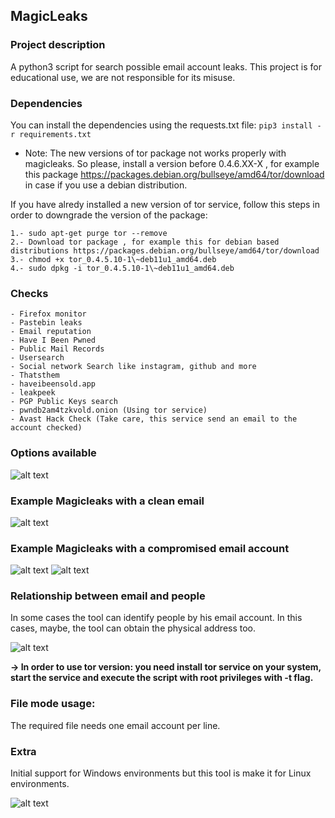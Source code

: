 ## **MagicLeaks**

### Project description
A python3 script for search possible email account leaks. This project is for educational use, we are not responsible for its misuse.

### Dependencies
You can install the dependencies using the requests.txt file:
```pip3 install -r requirements.txt```

* Note: The new versions of tor package not works properly with magicleaks. So please, install a version before 0.4.6.XX-X , for example this package https://packages.debian.org/bullseye/amd64/tor/download in case if you use a debian distribution.

If you have alredy installed a new version of tor service, follow this steps in order to downgrade the version of the package:

```
1.- sudo apt-get purge tor --remove 
2.- Download tor package , for example this for debian based distributions https://packages.debian.org/bullseye/amd64/tor/download
3.- chmod +x tor_0.4.5.10-1\~deb11u1_amd64.deb
4.- sudo dpkg -i tor_0.4.5.10-1\~deb11u1_amd64.deb
```


### Checks
    - Firefox monitor
    - Pastebin leaks
    - Email reputation
    - Have I Been Pwned
    - Public Mail Records
    - Usersearch
    - Social network Search like instagram, github and more
    - Thatsthem
    - haveibeensold.app
    - leakpeek
    - PGP Public Keys search
    - pwndb2am4tzkvold.onion (Using tor service)
    - Avast Hack Check (Take care, this service send an email to the account checked)

### Options available
![alt text](https://raw.githubusercontent.com/magichk/magicleaks/master/images/magicleaks-menu.png "MagicLeaks - menu")

### Example Magicleaks with a clean email
![alt text](https://raw.githubusercontent.com/magichk/magicleaks/master/images/magicleaks-ok.png "MagicLeaks - OK")

### Example Magicleaks with a compromised email account
![alt text](https://raw.githubusercontent.com/magichk/magicleaks/master/images/magicleaks-bad1.png "MagicLeaks - Compromised1")
![alt text](https://raw.githubusercontent.com/magichk/magicleaks/master/images/magicleaks-bad2.png "MagicLeaks - Compromised2")

### Relationship between email and people
In some cases the tool can identify people by his email account. In this cases, maybe, the tool can obtain the physical address too.

![alt text](https://raw.githubusercontent.com/magichk/magicleaks/master/images/magicleaks-identify.png "MagicLeaks - Identify")


**-> In order to use tor version: you need install tor service on your system, start the service and execute the script with root privileges with -t flag.**

### File mode usage:
The required file needs one email account per line.

### Extra
Initial support for Windows environments but this tool is make it for Linux environments.

![alt text](https://raw.githubusercontent.com/magichk/magicleaks/master/images/windows.png "MagicLeaks - Windows")
